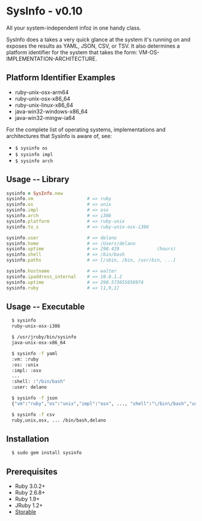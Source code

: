 # SysInfo - v0.10

All your system-independent infoz in one handy class.

SysInfo does a takes a very quick glance at the system it's running on and exposes the results as YAML, JSON, CSV, or TSV. It also determines a platform identifier for the system that takes the form: VM-OS-IMPLEMENTATION-ARCHITECTURE.

## Platform Identifier Examples

- ruby-unix-osx-arm64
- ruby-unix-osx-x86_64
- ruby-unix-linux-x86_64
- java-win32-windows-x86_64
- java-win32-mingw-ia64

For the complete list of operating systems, implementations and architectures that SysInfo is aware of, see:

* `$ sysinfo os`
* `$ sysinfo impl`
* `$ sysinfo arch`


## Usage -- Library

```ruby
sysinfo = SysInfo.new
sysinfo.vm                    # => ruby
sysinfo.os                    # => unix
sysinfo.impl                  # => osx
sysinfo.arch                  # => i386
sysinfo.platform              # => ruby-unix
sysinfo.to_s                  # => ruby-unix-osx-i386

sysinfo.user                  # => delano
sysinfo.home                  # => /Users/delano
sysinfo.uptime                # => 290.429              (hours)
sysinfo.shell                 # => /bin/bash
sysinfo.paths                 # => [/sbin, /bin, /usr/bin, ...]

sysinfo.hostname              # => walter
sysinfo.ipaddress_internal    # => 10.0.1.2
sysinfo.uptime                # => 290.573655656974
sysinfo.ruby                  # => [1,9,1]
```

## Usage -- Executable

```bash
  $ sysinfo
  ruby-unix-osx-i386

  $ /usr/jruby/bin/sysinfo
  java-unix-osx-x86_64

  $ sysinfo -f yaml
  :vm: :ruby
  :os: :unix
  :impl: :osx
  ...
  :shell: :"/bin/bash"
  :user: delano

  $ sysinfo -f json
  {"vm":"ruby","os":"unix","impl":"osx", ..., "shell":"\/bin\/bash","user":"delano"}

  $ sysinfo -f csv
  ruby,unix,osx, ... /bin/bash,delano
```

## Installation

```bash
  $ sudo gem install sysinfo
```


## Prerequisites

* Ruby 3.0.2+
* Ruby 2.6.8+
* Ruby 1.9+
* JRuby 1.2+
* [Storable](https://github.com/delano/storable)
